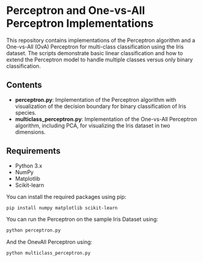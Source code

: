 # Perceptron and One-vs-All Perceptron Implementations

This repository contains implementations of the Perceptron algorithm and a One-vs-All (OvA) Perceptron for multi-class classification using the Iris dataset. The scripts demonstrate basic linear classification and how to extend the Perceptron model to handle multiple classes versus only binary classification.

## Contents

- **perceptron.py**: Implementation of the Perceptron algorithm with visualization of the decision boundary for binary classification of Iris species.
- **multiclass_perceptron.py**: Implementation of the One-vs-All Perceptron algorithm, including PCA, for visualizing the Iris dataset in two dimensions.

## Requirements

- Python 3.x
- NumPy
- Matplotlib
- Scikit-learn

You can install the required packages using pip:

```bash
pip install numpy matplotlib scikit-learn
```

You can run the Perceptron on the sample Iris Dataset using:

```bash
python perceptron.py
```

And the OnevAll Perceptron using:
```bash
python multiclass_perceptron.py
```

